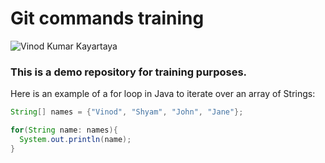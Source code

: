 # Git commands training

![Vinod Kumar Kayartaya](https://avatars.githubusercontent.com/u/14976510?v=4)


### This is a demo repository for training purposes.

Here is an example of a for loop in Java to iterate over an array of Strings:

```java
String[] names = {"Vinod", "Shyam", "John", "Jane"};

for(String name: names){
  System.out.println(name);
}

```
